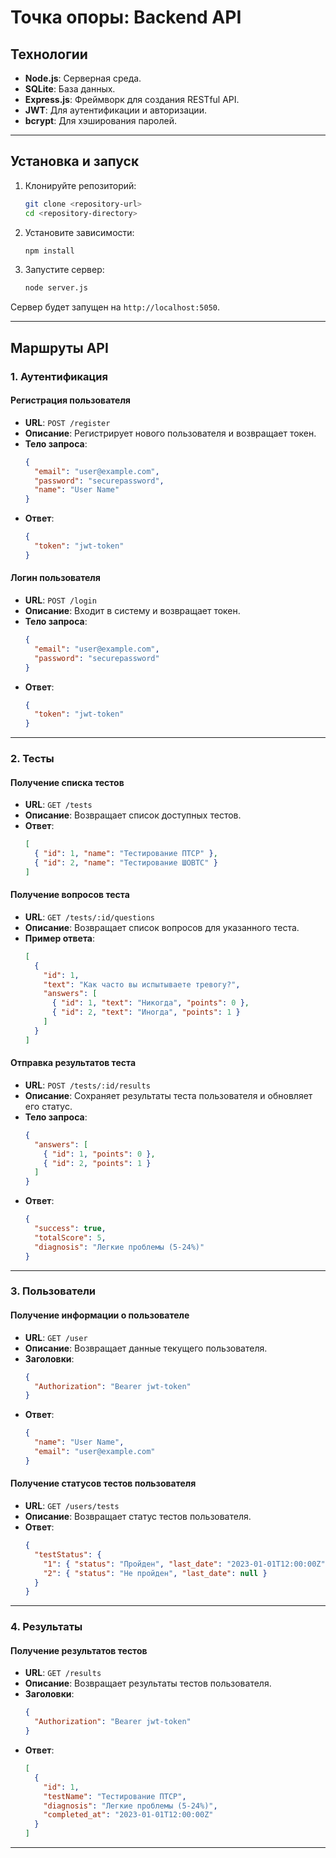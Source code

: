 # Точка опоры: Backend API

## Технологии

- **Node.js**: Серверная среда.
- **SQLite**: База данных.
- **Express.js**: Фреймворк для создания RESTful API.
- **JWT**: Для аутентификации и авторизации.
- **bcrypt**: Для хэширования паролей.

---

## Установка и запуск

1. Клонируйте репозиторий:
   ```bash
   git clone <repository-url>
   cd <repository-directory>
   ```

2. Установите зависимости:
   ```bash
   npm install
   ```

3. Запустите сервер:
   ```bash
   node server.js
   ```

Сервер будет запущен на `http://localhost:5050`.

---

## Маршруты API

### **1. Аутентификация**

#### Регистрация пользователя

- **URL**: `POST /register`
- **Описание**: Регистрирует нового пользователя и возвращает токен.
- **Тело запроса**:
  ```json
  {
    "email": "user@example.com",
    "password": "securepassword",
    "name": "User Name"
  }
  ```
- **Ответ**:
  ```json
  {
    "token": "jwt-token"
  }
  ```

#### Логин пользователя

- **URL**: `POST /login`
- **Описание**: Входит в систему и возвращает токен.
- **Тело запроса**:
  ```json
  {
    "email": "user@example.com",
    "password": "securepassword"
  }
  ```
- **Ответ**:
  ```json
  {
    "token": "jwt-token"
  }
  ```

---

### **2. Тесты**

#### Получение списка тестов

- **URL**: `GET /tests`
- **Описание**: Возвращает список доступных тестов.
- **Ответ**:
  ```json
  [
    { "id": 1, "name": "Тестирование ПТСР" },
    { "id": 2, "name": "Тестирование ШОВТС" }
  ]
  ```

#### Получение вопросов теста

- **URL**: `GET /tests/:id/questions`
- **Описание**: Возвращает список вопросов для указанного теста.
- **Пример ответа**:
  ```json
  [
    {
      "id": 1,
      "text": "Как часто вы испытываете тревогу?",
      "answers": [
        { "id": 1, "text": "Никогда", "points": 0 },
        { "id": 2, "text": "Иногда", "points": 1 }
      ]
    }
  ]
  ```

#### Отправка результатов теста

- **URL**: `POST /tests/:id/results`
- **Описание**: Сохраняет результаты теста пользователя и обновляет его статус.
- **Тело запроса**:
  ```json
  {
    "answers": [
      { "id": 1, "points": 0 },
      { "id": 2, "points": 1 }
    ]
  }
  ```
- **Ответ**:
  ```json
  {
    "success": true,
    "totalScore": 5,
    "diagnosis": "Легкие проблемы (5-24%)"
  }
  ```

---

### **3. Пользователи**

#### Получение информации о пользователе

- **URL**: `GET /user`
- **Описание**: Возвращает данные текущего пользователя.
- **Заголовки**:
  ```json
  {
    "Authorization": "Bearer jwt-token"
  }
  ```
- **Ответ**:
  ```json
  {
    "name": "User Name",
    "email": "user@example.com"
  }
  ```


#### Получение статусов тестов пользователя

- **URL**: `GET /users/tests`
- **Описание**: Возвращает статус тестов пользователя.
- **Ответ**:
  ```json
  {
    "testStatus": {
      "1": { "status": "Пройден", "last_date": "2023-01-01T12:00:00Z" },
      "2": { "status": "Не пройден", "last_date": null }
    }
  }
  ```

---

### **4. Результаты**

#### Получение результатов тестов

- **URL**: `GET /results`
- **Описание**: Возвращает результаты тестов пользователя.
- **Заголовки**:
  ```json
  {
    "Authorization": "Bearer jwt-token"
  }
  ```
- **Ответ**:
  ```json
  [
    {
      "id": 1,
      "testName": "Тестирование ПТСР",
      "diagnosis": "Легкие проблемы (5-24%)",
      "completed_at": "2023-01-01T12:00:00Z"
    }
  ]
  ```

---
